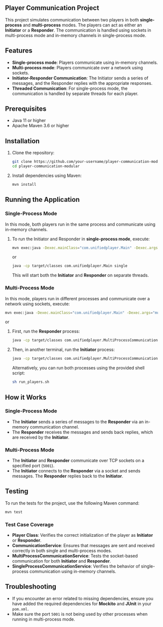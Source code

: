 ## Player Communication Project

This project simulates communication between two players in both **single-process** and **multi-process** modes. The players can act as either an **Initiator** or a **Responder**. The communication is handled using sockets in multi-process mode and in-memory channels in single-process mode.

## Features

- **Single-process mode**: Players communicate using in-memory channels.
- **Multi-process mode**: Players communicate over a network using sockets.
- **Initiator-Responder Communication**: The Initiator sends a series of messages, and the Responder replies with the appropriate responses.
- **Threaded Communication**: For single-process mode, the communication is handled by separate threads for each player.

## Prerequisites

- Java 11 or higher
- Apache Maven 3.6 or higher

## Installation

1. Clone the repository:

   ```bash
   git clone https://github.com/your-username/player-communication-modular.git
   cd player-communication-modular
   ```

2. Install dependencies using Maven:

   ```bash
   mvn install
   ```

## Running the Application

### Single-Process Mode

In this mode, both players run in the same process and communicate using in-memory channels.

1. To run the Initiator and Responder in **single-process mode**, execute:

   ```bash
   mvn exec:java -Dexec.mainClass="com.unifiedplayer.Main" -Dexec.args="single"
   ```

   or

   ```bash
   java -cp target/classes com.unifiedplayer.Main single
   ```

   This will start both the **Initiator** and **Responder** on separate threads.

### Multi-Process Mode

In this mode, players run in different processes and communicate over a network using sockets, execute:

```bash
mvn exec:java -Dexec.mainClass="com.unifiedplayer.Main" -Dexec.args="multiple"
```

or

1. First, run the **Responder** process:

   ```bash
   java -cp target/classes com.unifiedplayer.MultiProcessCommunicationService responder
   ```

2. Then, in another terminal, run the **Initiator** process:

   ```bash
   java -cp target/classes com.unifiedplayer.MultiProcessCommunicationService initiator
   ```

   Alternatively, you can run both processes using the provided shell script:

   ```bash
   sh run_players.sh
   ```

## How it Works

### Single-Process Mode
- The **Initiator** sends a series of messages to the **Responder** via an in-memory communication channel.
- The **Responder** receives the messages and sends back replies, which are received by the **Initiator**.

### Multi-Process Mode
- The **Initiator** and **Responder** communicate over TCP sockets on a specified port (`5001`).
- The **Initiator** connects to the **Responder** via a socket and sends messages. The **Responder** replies back to the **Initiator**.

## Testing

To run the tests for the project, use the following Maven command:

```bash
mvn test
```

### Test Case Coverage

- **Player Class**: Verifies the correct initialization of the player as **Initiator** or **Responder**.
- **CommunicationService**: Ensures that messages are sent and received correctly in both single and multi-process modes.
- **MultiProcessCommunicationService**: Tests the socket-based communication for both **Initiator** and **Responder**.
- **SingleProcessCommunicationService**: Verifies the behavior of single-process communication using in-memory channels.

## Troubleshooting

- If you encounter an error related to missing dependencies, ensure you have added the required dependencies for **Mockito** and **JUnit** in your `pom.xml`.
- Make sure the port `5001` is not being used by other processes when running in multi-process mode.

